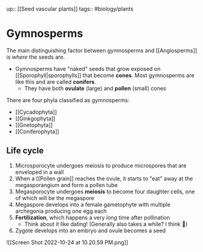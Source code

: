up:: [[Seed vascular plants]]
tags:: #biology/plants  

# Gymnosperms

The main distinguishing factor between gymnosperms and [[Angiosperms]] is *where* the seeds are.
- Gymnosperms have "naked" seeds that grow exposed on [[Sporophyll|sporophylls]] that become **cones**. Most gymnosperms are like this and are called **conifers**.
	- They have both **ovulate** (large) and **pollen** (small) cones

There are four phyla classified as gymnosperms:
- [[Cycadophyta]]
- [[Ginkgophyta]]
- [[Gnetophyta]]
- [[Coniferophyta]]

## Life cycle
1. Microsporocyte undergoes meiosis to produce microspores that are enveloped in a wall
2. When a [[Pollen grain]] reaches the ovule, it starts to "eat" away at the megasporangium and form a pollen tube
3. Megasporocyte undergoes **meiosis** to become four daughter cells, one of which will be the megaspore
4. Megaspore develops into a female gametophyte with multiple archegonia producing one egg each
5. **Fertilization**, which happens a very *long* time after pollination
	- Think about it like dating! (Generally also takes a while? I think 🤔)
6. Zygote develops into an embryo and ovule becomes a seed

![[Screen Shot 2022-10-24 at 10.20.59 PM.png]]